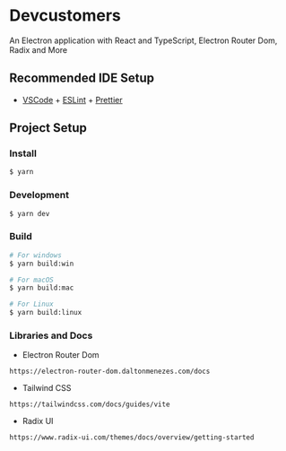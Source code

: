 # Devcustomers

An Electron application with React and TypeScript, Electron Router Dom, Radix and More

## Recommended IDE Setup

- [VSCode](https://code.visualstudio.com/) + [ESLint](https://marketplace.visualstudio.com/items?itemName=dbaeumer.vscode-eslint) + [Prettier](https://marketplace.visualstudio.com/items?itemName=esbenp.prettier-vscode)

## Project Setup

### Install

```bash
$ yarn
```

### Development

```bash
$ yarn dev
```

### Build

```bash
# For windows
$ yarn build:win

# For macOS
$ yarn build:mac

# For Linux
$ yarn build:linux
```

### Libraries and Docs

- Electron Router Dom

```
https://electron-router-dom.daltonmenezes.com/docs
```

- Tailwind CSS

```
https://tailwindcss.com/docs/guides/vite
```

- Radix UI

```
https://www.radix-ui.com/themes/docs/overview/getting-started
```
